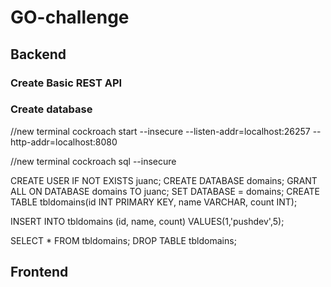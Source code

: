 # GO-challenge

## Backend

### Create Basic REST API

### Create database

//new terminal
cockroach start --insecure --listen-addr=localhost:26257 --http-addr=localhost:8080

//new terminal
cockroach sql --insecure

CREATE USER IF NOT EXISTS juanc;
CREATE DATABASE domains;
GRANT ALL ON DATABASE domains TO juanc;
SET DATABASE = domains;
CREATE TABLE tbldomains(id INT PRIMARY KEY, name VARCHAR, count INT);

INSERT INTO tbldomains (id, name, count) VALUES(1,'pushdev',5);

SELECT * FROM tbldomains;
DROP TABLE tbldomains;

## Frontend